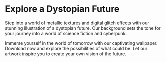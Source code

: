 <!--font:Inter-->

# Explore a Dystopian Future

Step into a world of metallic textures and digital glitch effects with our stunning illustration of a dystopian future. Our background sets the tone for your journey into a world of science fiction and cyberpunk.

Immerse yourself in the world of tomorrow with our captivating wallpaper. Download now and explore the possibilities of what could be. Let our artwork inspire you to create your own vision of the future.

<!--

Write me markdown content of website with wallpaper:

"A wallpaper featuring a stylized illustration of a dystopian future, with metallic textures and digital glitch effects."

The header of the page should not be copy of the text but rather a real content of the website which is using this wallpaper.


---


# Dystopian Future Wallpaper

Add a touch of dystopian flair to your desktop with our stylized wallpaper featuring a futuristic cityscape. With metallic textures and digital glitch effects, this wallpaper is perfect for those who love all things sci-fi and cyberpunk.

Download now and transform your screen into a window to a dark and gritty future.


---


Heading should not include word "wallpaper". The website should not be about the wallpaper itself, wallpaper is just a related background, rewrite whole content.


---


# Explore a Dystopian Future

Step into a world of metallic textures and digital glitch effects with our stunning illustration of a dystopian future. Our background sets the tone for your journey into a world of science fiction and cyberpunk.

Immerse yourself in the world of tomorrow with our captivating wallpaper. Download now and explore the possibilities of what could be. Let our artwork inspire you to create your own vision of the future.


---


Write me a Google font which is best fitting for the website.

Pick from the list:
- Playfair Display
- Inter
- Futura
- Lobster
- IBM Plex Sans
- Great Vibes
- Alegreya
- Raleway
- Orbitron
- Open Sans
- Poppins
- Montserrat
- Dancing Script
- Lato
- Roboto
- Exo 2
- Barlow Condensed


Write just the font name nothing else.


---


Inter

-->
